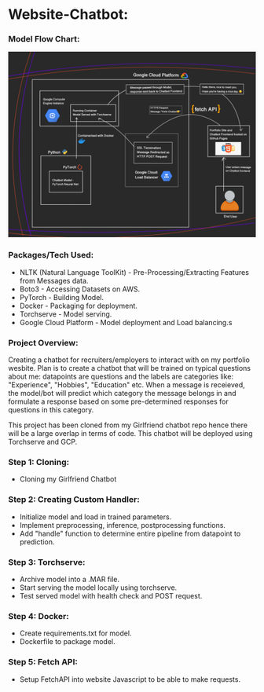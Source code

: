 # Website-Chatbot:

### Model Flow Chart:

![plot](./Models/ML-Flow-Chart.png)

### Packages/Tech Used: 

- NLTK (Natural Language ToolKit) - Pre-Processing/Extracting Features from Messages data.
- Boto3 - Accessing Datasets on AWS. 
- PyTorch - Building Model.
- Docker - Packaging for deployment. 
- Torchserve - Model serving. 
- Google Cloud Platform - Model deployment and Load balancing.s

### Project Overview: 

Creating a chatbot for recruiters/employers to interact with on my portfolio wesbite. Plan is to create a chatbot that will be trained on typical questions about me: datapoints are questions and the labels are categories like: "Experience", "Hobbies", "Education" etc. When a message is receieved, the model/bot will predict which category the message belongs in and formulate a response based on some pre-determined responses for questions in this category.

This project has been cloned from my Girlfriend chatbot repo hence there will be a large overlap in terms of code. This chatbot will be deployed using Torchserve and GCP.

### Step 1: Cloning:
- Cloning my Girlfriend Chatbot

### Step 2: Creating Custom Handler:
- Initialize model and load in trained parameters. 
- Implement preprocessing, inference, postprocessing functions. 
- Add "handle" function to determine entire pipeline from datapoint to prediction. 

### Step 3: Torchserve:
- Archive model into a .MAR file. 
- Start serving the model locally using torchserve. 
- Test served model with health check and POST request. 

### Step 4: Docker:
- Create requirements.txt for model. 
- Dockerfile to package model. 

### Step 5: Fetch API:
- Setup FetchAPI into website Javascript to be able to make requests. 
